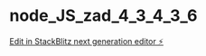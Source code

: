 # node_JS_zad_4_3_4_3_6

[Edit in StackBlitz next generation editor ⚡️](https://stackblitz.com/~/github.com/kspica/node_JS_zad_4_3_4_3_6)